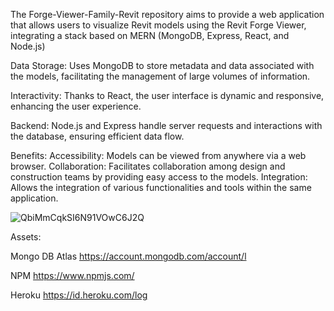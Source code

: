 
The Forge-Viewer-Family-Revit repository aims to provide a web application that allows users to visualize Revit models using the Revit Forge Viewer, integrating a stack based on MERN (MongoDB, Express, React, and Node.js)

<Main Features:
Model Visualization: Enables users to view and interact with 3D Revit models in an interactive web environment.

Data Storage: Uses MongoDB to store metadata and data associated with the models, facilitating the management of large volumes of information.

Interactivity: Thanks to React, the user interface is dynamic and responsive, enhancing the user experience.

Backend: Node.js and Express handle server requests and interactions with the database, ensuring efficient data flow.

Benefits:
Accessibility: Models can be viewed from anywhere via a web browser.
Collaboration: Facilitates collaboration among design and construction teams by providing easy access to the models.
Integration: Allows the integration of various functionalities and tools within the same application.





![QbiMmCqkSI6N91VOwC6J2Q](https://github.com/user-attachments/assets/c43235c5-fb56-4ad5-88c1-2b6c61f3b432)

Assets:

Mongo DB Atlas
https://account.mongodb.com/account/l

NPM
https://www.npmjs.com/

Heroku
https://id.heroku.com/log
